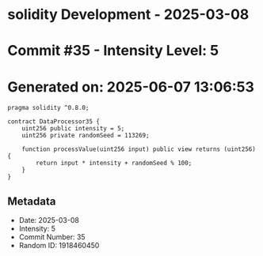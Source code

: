 ﻿# solidity Development - 2025-03-08
# Commit #35 - Intensity Level: 5
# Generated on: 2025-06-07 13:06:53
```solidity
pragma solidity ^0.8.0;

contract DataProcessor35 {
    uint256 public intensity = 5;
    uint256 private randomSeed = 113269;

    function processValue(uint256 input) public view returns (uint256) {
        return input * intensity + randomSeed % 100;
    }
}
```
## Metadata
- Date: 2025-03-08
- Intensity: 5
- Commit Number: 35
- Random ID: 1918460450

